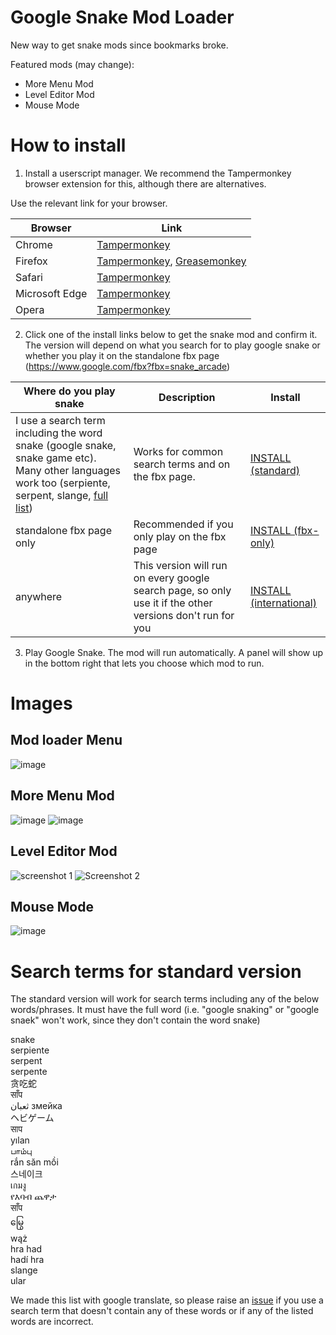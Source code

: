 # Google Snake Mod Loader

New way to get snake mods since bookmarks broke.

Featured mods (may change):
- More Menu Mod
- Level Editor Mod
- Mouse Mode

# How to install

1) Install a userscript manager. We recommend the Tampermonkey browser extension for this, although there are alternatives.

Use the relevant link for your browser.

| Browser  | Link |
| ------------- | ------------- |
| Chrome  | [Tampermonkey](https://chrome.google.com/webstore/detail/tampermonkey/dhdgffkkebhmkfjojejmpbldmpobfkfo)  |
| Firefox  | [Tampermonkey](https://addons.mozilla.org/firefox/addon/tampermonkey/), [Greasemonkey](https://addons.mozilla.org/firefox/addon/greasemonkey/) |
| Safari  | [Tampermonkey](http://tampermonkey.net/?browser=safari)  |
| Microsoft Edge  | [Tampermonkey](https://microsoftedge.microsoft.com/addons/detail/tampermonkey/iikmkjmpaadaobahmlepeloendndfphd)  |
| Opera  | [Tampermonkey](https://addons.opera.com/extensions/details/tampermonkey-beta/)  |

2) Click one of the install links below to get the snake mod and confirm it. The version will depend on what you search for to play google snake or whether you play it on the standalone fbx page (https://www.google.com/fbx?fbx=snake_arcade)<br>

| Where do you play snake  | Description | Install |
| ------------- | ------------- |------------- |
| I use a search term including the word snake (google snake, snake game etc). Many other languages work too (serpiente, serpent, slange, [full list](#Search-terms-for-standard-version))  | Works for common search terms and on the fbx page. | [INSTALL (standard)](https://github.com/DarkSnakeGang/GoogleSnakeModLoader/raw/main/build/snake-mod-loader-standard.user.js) |
| standalone fbx page only  | Recommended if you only play on the fbx page | [INSTALL (fbx-only)](https://github.com/DarkSnakeGang/GoogleSnakeModLoader/raw/main/build/snake-mod-loader-fbx.user.js) |
| anywhere | This version will run on every google search page, so only use it if the other versions don't run for you | [INSTALL (international)](https://github.com/DarkSnakeGang/GoogleSnakeModLoader/raw/main/build/snake-mod-loader-intl.user.js) |

3) Play Google Snake. The mod will run automatically. A panel will show up in the bottom right that lets you choose which mod to run.

# Images

## Mod loader Menu
![image](https://user-images.githubusercontent.com/69080709/220425503-39107cba-4275-428d-8fbd-8f16f249154c.png)

## More Menu Mod
![image](https://user-images.githubusercontent.com/69080709/220422804-b19527a2-e52b-4cbc-8c3a-df9135c8215e.png)
![image](https://user-images.githubusercontent.com/69080709/220424971-93030dff-325d-47c8-957e-b8b322ea9307.png)

## Level Editor Mod
![screenshot 1](https://user-images.githubusercontent.com/69080709/213930896-68a9ecf7-1516-4203-9c62-a30e5740b63f.png)
![Screenshot 2](https://user-images.githubusercontent.com/69080709/213930901-8076193a-eed3-4b52-8ac7-b75dab9e8e35.png)

## Mouse Mode
![image](https://user-images.githubusercontent.com/69080709/164514052-4990128c-f1df-4a41-b646-a32ec1322d4d.png)

# Search terms for standard version

The standard version will work for search terms including any of the below words/phrases. It must have the full word (i.e. "google snaking" or "google snaek" won't work, since they don't contain the word snake)

snake  
serpiente  
serpent  
serpente  
贪吃蛇  
साँप  
  ثعبان
змейка  
ヘビゲーム  
साप  
yılan  
பாம்பு  
rắn săn mồi  
스네이크  
เกมงู  
የእባብ ጨዋታ  
साँप  
မြွေ  
wąż  
hra had  
hadí hra  
slange  
ular  

We made this list with google translate, so please raise an [issue](https://github.com/DarkSnakeGang/GoogleSnakeModLoader/issues) if you use a search term that doesn't contain any of these words or if any of the listed words are incorrect.
